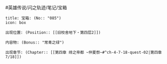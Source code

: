 #英雄传说/闪之轨迹/笔记/宝箱
```ad-quote
title: 宝箱: (No:: "085")
icon: box

出现位置: (Position:: [[旧校舍地下・第四层2]])

内容物: (Bonus:: "常青之绿")

出现章节: (Chapter:: [[第四章 绯之帝都 ~仲夏祭~#^ch-4-7-18-quest-02|第四章7/18]])

```
